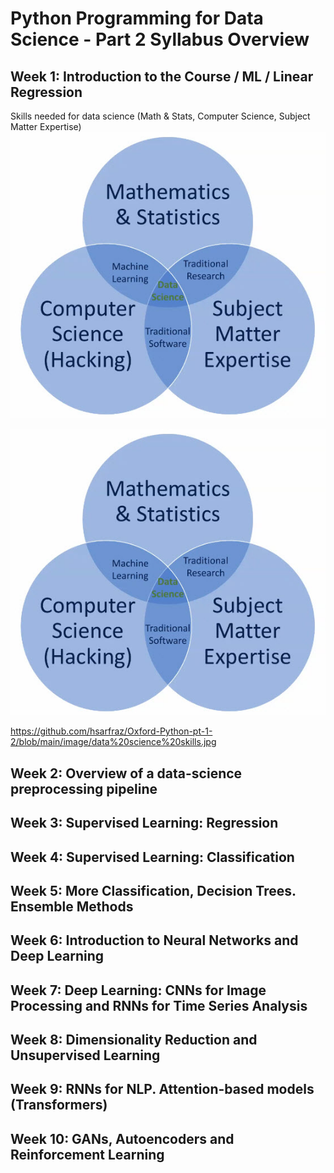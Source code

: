 # Python Programming for Data Science - Part 2 Syllabus Overview

## Week 1: Introduction to the Course / ML / Linear Regression

Skills needed for data science (Math & Stats, Computer Science, Subject Matter Expertise)
<img src="python_pt2/images2/data science skills.jpg" width="700">

![alt text](https://github.com/hsarfraz/Oxford-Python-pt-1-2/blob/main/image/data%20science%20skills.jpg?raw=true)

https://github.com/hsarfraz/Oxford-Python-pt-1-2/blob/main/image/data%20science%20skills.jpg

## Week 2: Overview of a data-science preprocessing pipeline

## Week 3: Supervised Learning: Regression

## Week 4: Supervised Learning: Classification

## Week 5: More Classification, Decision Trees. Ensemble Methods

## Week 6: Introduction to Neural Networks and Deep Learning

## Week 7: Deep Learning: CNNs for Image Processing and RNNs for Time Series Analysis

## Week 8: Dimensionality Reduction and Unsupervised Learning

## Week 9: RNNs for NLP. Attention-based models (Transformers)

## Week 10: GANs, Autoencoders and Reinforcement Learning
